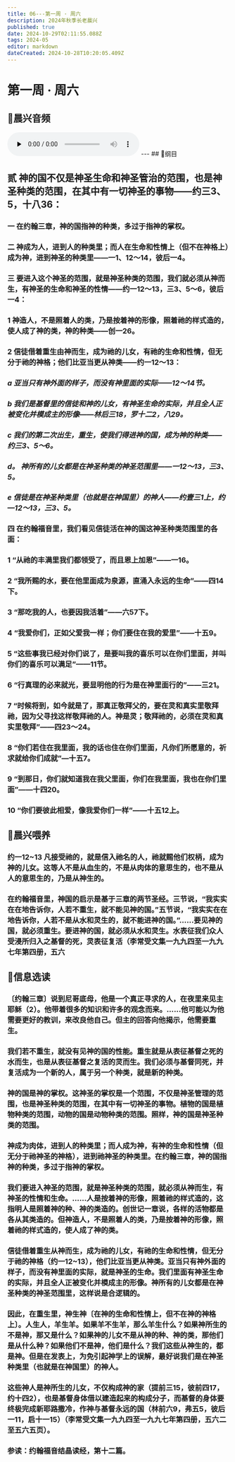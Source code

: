 ```yaml
---
title: 06---第一周 · 周六
description: 2024年秋季长老晨兴
published: true
date: 2024-10-29T02:11:55.088Z
tags: 2024-05
editor: markdown
dateCreated: 2024-10-28T10:20:05.409Z
---
```


# 第一周 · 周六
## 🎵晨兴音频
<audio id="audio" controls="" preload="none">
      <source id="mp3" src="/2024-05/week1/week1day6.mp3">
</audio>
---
## 📖纲目

## 贰   神的国不仅是神圣生命和神圣管治的范围，也是神圣种类的范围，在其中有一切神圣的事物——约三3、5，十八36：

### 一   在约翰三章，神的国指神的种类，多过于指神的掌权。

### 二   神成为人，进到人的种类里；而人在生命和性情上（但不在神格上）成为神，进到神圣的种类里——一1、12～14，彼后一4。

### 三   要进入这个神圣的范围，就是神圣种类的范围，我们就必须从神而生，有神圣的生命和神圣的性情——约一12～13，三3、5～6，彼后一4：

### 1   神造人，不是照着人的类，乃是按着神的形像，照着祂的样式造的，使人成了神的类，神的种类——创一26。

### 2   信徒借着重生由神而生，成为祂的儿女，有祂的生命和性情，但无分于祂的神格；他们比亚当更从神类——约一12～13：

### *a   亚当只有神外面的样子，而没有神里面的实际——12～14节。*

### *b   我们是基督里的信徒和神的儿女，有神圣生命的实际，并且全人正被变化并模成主的形像——林后三18，罗十二2，八29。*

### *c   我们的第二次出生，重生，使我们得进神的国，成为神的种类——约三3、5～6。*

### *d。 神所有的儿女都是在神圣种类的神圣范围里——一12～13，三3、5。*

### *e   信徒是在神圣种类里（也就是在神国里）的神人——约壹三1上，约—12～13，三3、5。*

### 四   在约翰福音里，我们看见信徒活在神的国这神圣种类范围里的各面：

### 1   “从祂的丰满里我们都领受了，而且恩上加恩”——一16。

### 2   “我所赐的水，要在他里面成为泉源，直涌入永远的生命”——四14下。

### 3   “那吃我的人，也要因我活着”——六57下。

### 4   “我爱你们，正如父爱我一样；你们要住在我的爱里”——十五9。

### 5   “这些事我已经对你们说了，是要叫我的喜乐可以在你们里面，并叫你们的喜乐可以满足”——11节。

### 6   “行真理的必来就光，要显明他的行为是在神里面行的”——三21。

### 7   “时候将到，如今就是了，那真正敬拜父的，要在灵和真实里敬拜祂，因为父寻找这样敬拜祂的人。神是灵；敬拜祂的，必须在灵和真实里敬拜”——四23～24。

### 8 “你们若住在我里面，我的话也住在你们里面，凡你们所愿意的，祈求就给你们成就”—十五7。

### 9   “到那日，你们就知道我在我父里面，你们在我里面，我也在你们里面”——十四20。

### 10  “你们要彼此相爱，像我爱你们一样”——十五12上。

## 📖晨兴喂养

### 约一12~13    凡接受祂的，就是信入祂名的人，祂就赐他们权柄，成为神的儿女。这等人不是从血生的，不是从肉体的意思生的，也不是从人的意思生的，乃是从神生的。

### 在约翰福音里，神国的启示是基于三章的两节圣经。三节说，“我实实在在地告诉你，人若不重生，就不能见神的国。”五节说，“我实实在在地告诉你，人若不是从水和灵生的，就不能进神的国。”……要见神的国，就必须重生。要进神的国，就必须从水和灵生。水表征我们众人受浸所归入之基督的死，灵表征复活（李常受文集一九九四至一九九七年第四册，五六

## 📖信息选读

### 〔约翰三章〕说到尼哥底母，他是一个真正寻求的人，在夜里来见主耶稣（2）。他带着很多的知识和许多的观念而来。……他可能以为他需要更好的教训，来改良他自己。但主的回答向他揭示，他需要重生。

### 我们若不重生，就没有见神的国的性能。重生就是从表征基督之死的水而生，也是从表征基督之复活的灵而生。我们必须与基督同死，并复活成为一个新的人，属于另一个种类，就是新的种类。

### 神的国是神的掌权。这神圣的掌权是一个范围，不仅是神圣管理的范围，也是神圣种类的范围，在其中有一切神圣的事物。植物的国是植物种类的范围，动物的国是动物种类的范围。照样，神的国是神圣种类的范围。

### 神成为肉体，进到人的种类里；而人成为神，有神的生命和性情（但无分于祂神圣的神格），进到祂神圣的种类里。在约翰三章，神的国指神的种类，多过于指神的掌权。

### 我们要进入神圣的范围，就是神圣种类的范围，就必须从神而生，有神圣的性情和生命。……人是按着神的形像，照着祂的样式造的，这指明人是照着神的种、神的类造的。创世记一章说，各样的活物都是各从其类造的。但神造人，不是照着人的类，乃是按着神的形像，照着祂的样式造的，使人成了神的类。

### 信徒借着重生从神而生，成为祂的儿女，有祂的生命和性情，但无分于祂的神格（约一12~13），他们比亚当更从神类。亚当只有神外面的样子，而没有神里面的实际，就是神圣的生命。我们里面有神圣生命的实际，并且全人正被变化并模成主的形像。神所有的儿女都是在神圣种类的神圣范围里，这样说是合逻辑的。

### 因此，在重生里，神生神〔在神的生命和性情上，但不在神的神格上〕。人生人，羊生羊。如果羊不生羊，那么羊生什么？如果神所生的不是神，那又是什么？如果神的儿女不是从神的种、神的类，那他们是从什么种？如果他们不是神，他们是什么？我们这些从神生的，都是神。但是在发表上，为免引起神学上的误解，最好说我们是在神圣种类里（也就是在神国里）的神人。

### 这些神人是神所生的儿女，不仅构成神的家（提前三15，彼前四17，约十四2），也是基督身体借以建造起来的构成分子，而基督的身体要终极完成新耶路撒冷，作神与基督永远的国（林前六9，弗五5，彼后一11，启十一15）（李常受文集一九九四至一九九七年第四册，五六二至五六五页）。

### 参读：约翰福音结晶读经，第十二篇。
<!-- Google tag (gtag.js) -->
<script async src="https://www.googletagmanager.com/gtag/js?id=G-1P8709Z16T"></script>
<script>
  window.dataLayer = window.dataLayer || [];
  function gtag(){dataLayer.push(arguments);}
  gtag('js', new Date());

  gtag('config', 'G-1P8709Z16T');
</script>